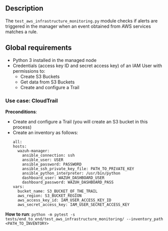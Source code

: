 ## Description

The `test_aws_infrastructure_monitoring.py` module checks if alerts are triggered in the manager when an event obtained
from AWS services matches a rule.

## Global requirements

- Python 3 installed in the managed node
- Credentials (access key ID and secret access key) of an IAM User with permissions to:
  - Create S3 Buckets
  - Get data from S3 Buckets
  - Create and configure a Trail

### Use case: CloudTrail

**Preconditions**:
- Create and configure a Trail (you will create an S3 bucket in this process)
- Create an inventory as follows:
  ```
  all:
  hosts:
    wazuh-manager:
      ansible_connection: ssh
      ansible_user: USER
      ansible_password: PASSWORD
      ansible_ssh_private_key_file: PATH_TO_PRIVATE_KEY
      ansible_python_interpreter: /usr/bin/python
      dashboard_user: WAZUH_DASHBOARD_USER
      dashboard_password: WAZUH_DASHBOARD_PASS
  vars:
    bucket_name: S3_BUCKET_OF_THE_TRAIL
    aws_region: S3_BUCKET_REGION
    aws_access_key_id: IAM_USER_ACCESS_KEY_ID
    aws_secret_access_key: IAM_USER_SECRET_ACCESS_KEY
  ```

**How to run**: `python -m pytest -s tests/end_to_end/test_aws_infrastructure_monitoring/ --inventory_path <PATH_TO_INVENTORY>`
